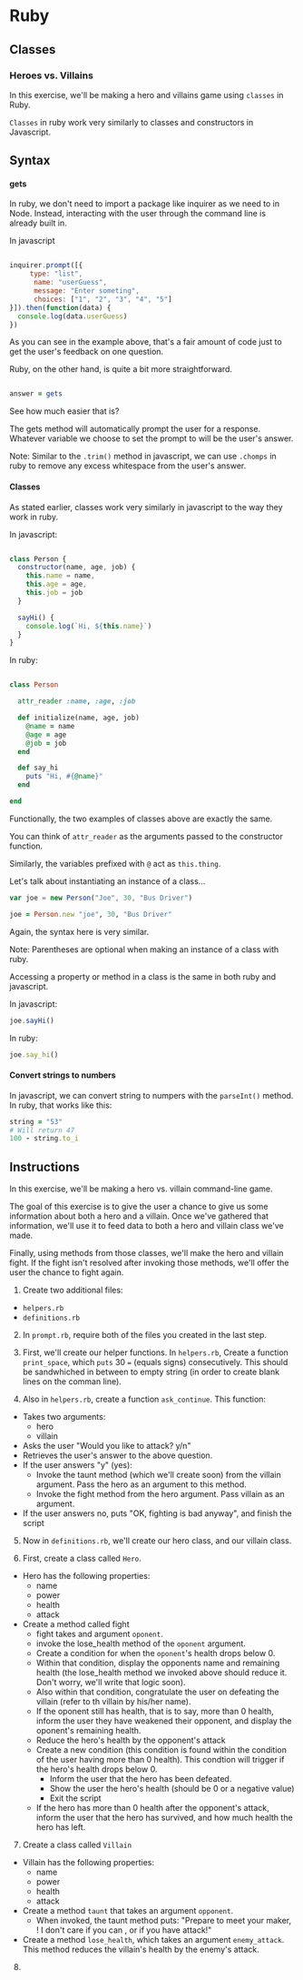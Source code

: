 # Ruby

## Classes

### Heroes vs. Villains
In this exercise, we'll be making a hero and villains game using `classes` in Ruby. 

`Classes` in ruby work very similarly to classes and constructors in Javascript. 

## Syntax

#### gets

In ruby, we don't need to import a package like inquirer as we need to in Node. Instead, interacting with the user through the command line is already built in. 

In javascript

```javascript

inquirer.prompt([{
     type: "list",
      name: "userGuess",
      message: "Enter someting",
      choices: ["1", "2", "3", "4", "5"]
}]).then(function(data) {
  console.log(data.userGuess)
})

```

As you can see in the example above, that's a fair amount of code just to get the user's feedback on one question.

Ruby, on the other hand, is quite a bit more straightforward. 

```ruby

answer = gets

```

See how much easier that is?

The gets method will automatically prompt the user for a response. Whatever variable we choose to set the prompt to will be the user's answer.

Note: Similar to the `.trim()` method in javascript, we can use `.chomps` in ruby to remove any excess whitespace from the user's answer.


#### Classes

As stated earlier, classes work very similarly in javascript to the way they work in ruby. 

In javascript: 

```javascript

class Person {
  constructor(name, age, job) {
    this.name = name,
    this.age = age,
    this.job = job
  }

  sayHi() {
    console.log(`Hi, ${this.name}`)
  }
}

```

In ruby: 
```ruby

class Person

  attr_reader :name, :age, :job

  def initialize(name, age, job)
    @name = name
    @age = age
    @job = job
  end

  def say_hi
    puts "Hi, #{@name}"
  end

end

```

Functionally, the two examples of classes above are exactly the same. 

You can think of `attr_reader` as the arguments passed to the constructor function.

Similarly, the variables prefixed with `@` act as `this.thing`.

Let's talk about instantiating an instance of a class...

```javascript
var joe = new Person("Joe", 30, "Bus Driver")
```

```ruby
joe = Person.new "joe", 30, "Bus Driver"
```

Again, the syntax here is very similar. 

Note: Parentheses are optional when making an instance of a class with ruby.

Accessing a property or method in a class is the same in both ruby and javascript. 

In javascript:
```javascript
joe.sayHi()
```

In ruby:
```ruby
joe.say_hi()
```

#### Convert strings to numbers

In javascript, we can convert string to numpers with the `parseInt()` method. In ruby, that works like this:

```ruby
string = "53"
# Will return 47
100 - string.to_i
```


## Instructions

In this exercise, we'll be making a hero vs. villain command-line game.

The goal of this exercise is to give the user a chance to give us some information about both a hero and a villain. Once we've gathered that information, we'll use it to feed data to both a hero and villain class we've made.

Finally, using methods from those classes, we'll make the hero and villain fight. If the fight isn't resolved after invoking those methods, we'll offer the user the chance to fight again. 

1. Create two additional files:
  - `helpers.rb`
  - `definitions.rb`

2. In `prompt.rb`, require both of the files you created in the last step.

3. First, we'll create our helper functions. In `helpers.rb`, Create a function `print_space`, which `puts` 30 `=` (equals signs) consecutively. This should be sandwhiched in between to empty string (in order to create blank lines on the comman line).

4. Also in `helpers.rb`, create a function `ask_continue`.
This function: 
- Takes two arguments:
  - hero
  - villain
- Asks the user "Would you like to attack? y/n"
- Retrieves the user's answer to the above question. 
- If the user answers "y" (yes):
  - Invoke the taunt method (which we'll create soon) from the villain argument. Pass the hero as an argument to this method.
  - Invoke the fight method from the hero argument. Pass villain as an argument.
- If the user answers no, puts "OK, fighting is bad anyway", and finish the script

5. Now in `definitions.rb`, we'll create our hero class, and our villain class. 

6. First, create a class called `Hero`.
- Hero has the following properties:
  - name
  - power
  - health
  - attack
- Create a method called fight
  - fight takes and argument `oponent`.
  - invoke the lose_health method of the `oponent` argument. 
  - Create a condition for when the `oponent`'s health drops below 0. 
  - Within that condition, display the opponents name and remaining health (the lose_health method we invoked above should reduce it. Don't worry, we'll write that logic soon).
  - Also within that condition, congratulate the user on defeating the villain (refer to th villain by his/her name).
  - If the oponent still has health, that is to say, more than 0 health, inform the user they have weakened their opponent, and display the oponent's remaining health.
  - Reduce the hero's health by the opponent's attack
  - Create a new condition (this condition is found within the condition of the user having more than 0 health). This condtion will trigger if the hero's health drops below 0.
    - Inform the user that the hero has been defeated.
    - Show the user the hero's health (should be 0 or a negative value)
    - Exit the script
  - If the hero has more than 0 health after the opponent's attack, inform the user that the hero has survived, and how much health the hero has left.

7. Create a class called `Villain`
- Villain has the following properties:
  - name
  - power
  - health
  - attack
- Create a method `taunt` that takes an argument `opponent`.
  - When invoked, the taunt method puts: "Prepare to meet your maker, <Insert opponent name>! I don't care if you can <Insert opponent power>, or if you have <Insert opponent attack> attack!"
- Create a method `lose_health`, which takes an argument `enemy_attack`. This method reduces the villain's health by the enemy's attack.

8.